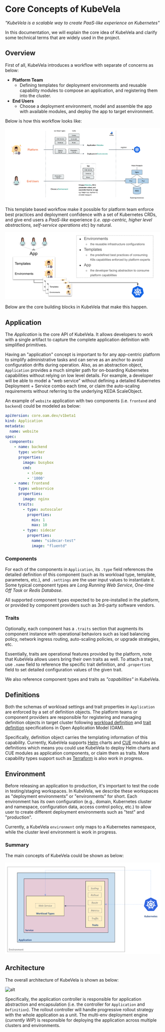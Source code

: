 # Core Concepts of KubeVela

*"KubeVela is a scalable way to create PaaS-like experience on Kubernetes"*

In this documentation, we will explain the core idea of KubeVela and clarify some technical terms that are widely used in the project.

## Overview

First of all, KubeVela introduces a workflow with separate of concerns as below:
- **Platform Team**
  - Defining templates for deployment environments and reusable capability modules to compose an application, and registering them into the cluster.
- **End Users**
  - Choose a deployment environment, model and assemble the app with available modules, and deploy the app to target environment.

Below is how this workflow looks like:

![alt](../resources/how-it-works.png)

This template based workflow make it possible for platform team enforce best practices and deployment confidence with a set of Kubernetes CRDs, and give end users a *PaaS-like* experience (*i.e. app-centric, higher level abstractions, self-service operations etc*) by natural.

![alt](../resources/what-is-kubevela.png)

Below are the core building blocks in KubeVela that make this happen.

## Application
The *Application* is the core API of KubeVela. It allows developers to work with a single artifact to capture the complete application definition with simplified primitives.

Having an "application" concept is important to for any app-centric platform to simplify administrative tasks and can serve as an anchor to avoid configuration drifts during operation. Also, as an abstraction object, `Application` provides a much simpler path for on-boarding Kubernetes capabilities without relying on low level details. For example, a developer will be able to model a "web service" without defining a detailed Kubernetes Deployment + Service combo each time, or claim the auto-scaling requirements without referring to the underlying KEDA ScaleObject.

An example of `website` application with two components (i.e. `frontend` and `backend`) could be modeled as below:

```yaml
apiVersion: core.oam.dev/v1beta1
kind: Application
metadata:
  name: website
spec:
  components:
    - name: backend
      type: worker
      properties:
        image: busybox
        cmd:
          - sleep
          - '1000'
    - name: frontend
      type: webservice
      properties:
        image: nginx
      traits:
        - type: autoscaler
          properties:
            min: 1
            max: 10
        - type: sidecar
          properties:
            name: "sidecar-test"
            image: "fluentd"
```

### Components

For each of the components in `Application`, its `.type` field references the detailed definition of this component (such as its workload type, template, parameters, etc.), and `.settings` are the user input values to instantiate it. Some typical component types are *Long Running Web Service*, *One-time Off Task* or *Redis Database*.

All supported component types expected to be pre-installed in the platform, or provided by component providers such as 3rd-party software vendors.

### Traits

Optionally, each component has a `.traits` section that augments its component instance with operational behaviors such as load balancing policy, network ingress routing, auto-scaling policies, or upgrade strategies, etc.

Essentially, traits are operational features provided by the platform, note that KubeVela allows users bring their own traits as well. To attach a trait, use `.name` field to reference the specific trait definition, and `.properties` field to set detailed configuration values of the given trait.

We also reference component types and traits as *"capabilities"* in KubeVela. 

## Definitions

Both the schemas of workload settings and trait properties in `Application` are enforced by a set of definition objects. The platform teams or component providers are responsible for registering and managing definition objects in target cluster following [workload definition](https://github.com/oam-dev/spec/blob/master/4.workload_types.md) and [trait definition](https://github.com/oam-dev/spec/blob/master/6.traits.md) specifications in Open Application Model (OAM). 

Specifically, definition object carries the templating information of this capability. Currently, KubeVela supports [Helm](http://helm.sh/) charts and [CUE](https://github.com/cuelang/cue) modules as definitions which means you could use KubeVela to deploy Helm charts and CUE modules as application components, or claim them as traits. More capability types support such as [Terraform](https://www.terraform.io/) is also work in progress.

## Environment
Before releasing an application to production, it's important to test the code in testing/staging workspaces. In KubeVela, we describe these workspaces as "deployment environments" or "environments" for short. Each environment has its own configuration (e.g., domain, Kubernetes cluster and namespace, configuration data, access control policy, etc.) to allow user to create different deployment environments such as "test" and "production".

Currently, a KubeVela `environment` only maps to a Kubernetes namespace, while the cluster level environment is work in progress.

### Summary

The main concepts of KubeVela could be shown as below:

![alt](../resources/concepts.png)

## Architecture

The overall architecture of KubeVela is shown as below:

![alt](../../resources/arch.png)

Specifically, the application controller is responsible for application abstraction and encapsulation (i.e. the controller for `Application` and `Definition`). The rollout controller will handle progressive rollout strategy with the whole application as a unit. The multi-env deployment engine (*currently WIP*) is responsible for deploying the application across multiple clusters and environments. 
